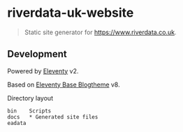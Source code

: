 # riverdata-uk-website

> Static site generator for https://www.riverdata.co.uk.

## Development

Powered by [Eleventy](https://www.11ty.dev/) v2.

Based on
[Eleventy Base Blogtheme](https://github.com/11ty/eleventy-base-blog/releases/tag/v8.0.0)
v8.

Directory layout

```
bin    Scripts
docs   * Generated site files
eadata
```
